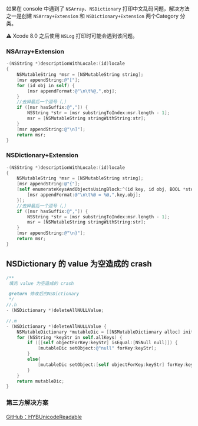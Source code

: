 如果在 console 中遇到了 `NSArray`、`NSDictionary` 打印中文乱码问题，解决方法之一是创建 `NSArray+Extension` 和 `NSDictionary+Extension` 两个Category 分类。

⚠️ Xcode 8.0 之后使用 `NSLog` 打印时可能会遇到该问题。

### NSArray+Extension

```objectivec
-(NSString *)descriptionWithLocale:(id)locale
{
    NSMutableString *msr = [NSMutableString string];
    [msr appendString:@"["];
    for (id obj in self) {
        [msr appendFormat:@"\n\t%@,",obj];
    }
    //去掉最后一个逗号（,）
    if ([msr hasSuffix:@","]) {
        NSString *str = [msr substringToIndex:msr.length - 1];
        msr = [NSMutableString stringWithString:str];
    }
    [msr appendString:@"\n]"];
    return msr;
}
```

### NSDictionary+Extension

```objectivec
-(NSString *)descriptionWithLocale:(id)locale
{
    NSMutableString *msr = [NSMutableString string];
    [msr appendString:@"{"];
    [self enumerateKeysAndObjectsUsingBlock:^(id key, id obj, BOOL *stop) {
        [msr appendFormat:@"\n\t%@ = %@,",key,obj];
    }];
    //去掉最后一个逗号（,）
    if ([msr hasSuffix:@","]) {
        NSString *str = [msr substringToIndex:msr.length - 1];
        msr = [NSMutableString stringWithString:str];
    }
    [msr appendString:@"\n}"];
    return msr;
}
```

## NSDictionary 的 value 为空造成的 crash

```objectivec
/**
 填充 value 为空造成的 crash

 @return 修改后的NSDictionary
 */
//.h
- (NSDictionary *)deleteAllNULLValue;

//.m
- (NSDictionary *)deleteAllNULLValue {
    NSMutableDictionary *mutableDic = [[NSMutableDictionary alloc] init];
    for (NSString *keyStr in self.allKeys) {
        if ([[self objectForKey:keyStr] isEqual:[NSNull null]]) {
            [mutableDic setObject:@"null" forKey:keyStr];
        }
        else{
            [mutableDic setObject:[self objectForKey:keyStr] forKey:keyStr];
        }
    }
    return mutableDic;
}
```


### 第三方解决方案

[GitHub：HYBUnicodeReadable](https://github.com/524429264/HYBUnicodeReadable)
